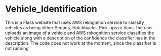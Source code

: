 # Vehicle_Identification
This is a Flask website that uses AWS rekognition service to classify vehicles as being either Sedans, Hatchbacks, Pick-ups or Vans
The user uploads an image of a vehicle and AWS rekognition service classifies the vehicle along with a description of the confidence the 
classifier has in the description. The code does not work at the moment, since the classifier is not running
